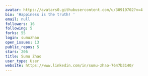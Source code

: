 ```yaml
---
avatar: https://avatars0.githubusercontent.com/u/30919702?v=4
bio: 'Happiness is the truth! '
email: null
followers: 16
following: 5
forks: 55
login: sumuzhao
open_issues: 13
public_repos: 5
stars: 206
title: Sumu Zhao
user_type: User
website: https://www.linkedin.com/in/sumu-zhao-7647b3140/
---
```


